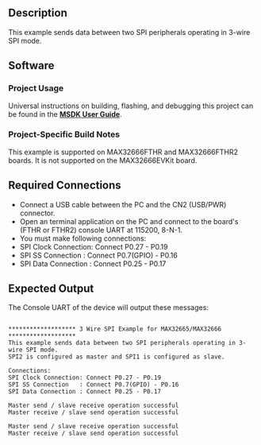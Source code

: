 ## Description

This example sends data between two SPI peripherals operating in 3-wire SPI mode.

## Software

### Project Usage

Universal instructions on building, flashing, and debugging this project can be found in the **[MSDK User Guide](https://analogdevicesinc.github.io/msdk/USERGUIDE/)**.

### Project-Specific Build Notes

This example is supported on MAX32666FTHR and MAX32666FTHR2 boards. It is not supported on the MAX32666EVKit board.

## Required Connections

-   Connect a USB cable between the PC and the CN2 (USB/PWR) connector.
-   Open an terminal application on the PC and connect to the board's (FTHR or FTHR2) console UART at 115200, 8-N-1.
-   You must make following connections:
-   SPI Clock Connection: Connect P0.27 - P0.19
-   SPI SS Connection   : Connect P0.7(GPIO) - P0.16
-   SPI Data Connection : Connect P0.25 - P0.17
	
## Expected Output

The Console UART of the device will output these messages:

```

******************* 3 Wire SPI Example for MAX32665/MAX32666 *******************
This example sends data between two SPI peripherals operating in 3-wire SPI mode.
SPI2 is configured as master and SPI1 is configured as slave.

Connections:
SPI Clock Connection: Connect P0.27 - P0.19
SPI SS Connection   : Connect P0.7(GPIO) - P0.16
SPI Data Connection : Connect P0.25 - P0.17

Master send / slave receive operation successful
Master receive / slave send operation successful

Master send / slave receive operation successful
Master receive / slave send operation successful


```